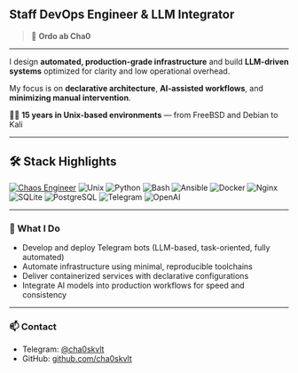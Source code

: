 ## Staff DevOps Engineer & LLM Integrator

> 📐 **Ordo ab Cha0** 

---
I design **automated, production-grade infrastructure** and build **LLM-driven systems** optimized for clarity and low operational overhead.  

My focus is on **declarative architecture**, **AI-assisted workflows**, and **minimizing manual intervention**.

👨‍💻 **15 years in Unix-based environments** — from FreeBSD and Debian to Kali  

---

## 🛠️ Stack Highlights
[![Chaos Engineer](https://img.shields.io/badge/Chaos--Engineer-%23e63946?style=flat-square&logoColor=white)](https://principlesofchaos.org/)
![Unix](https://img.shields.io/badge/Unix-Debian%20%7C%20Kali%20%7C%20FreeBSD-333?logo=linux&logoColor=white)
![Python](https://img.shields.io/badge/Python-automation-blue?logo=python&logoColor=white)
![Bash](https://img.shields.io/badge/Bash-scripts-4EAA25?logo=gnubash&logoColor=white)
![Ansible](https://img.shields.io/badge/Ansible-lightweight--use-E12C2C?logo=ansible)
![Docker](https://img.shields.io/badge/Docker-containers-2496ED?logo=docker&logoColor=white)
![Nginx](https://img.shields.io/badge/nginx-web-009639?logo=nginx&logoColor=white)
![SQLite](https://img.shields.io/badge/SQLite-lightweight%20db-003B57?logo=sqlite)
![PostgreSQL](https://img.shields.io/badge/PostgreSQL-core%20db-336791?logo=postgresql)
![Telegram](https://img.shields.io/badge/Telegram-bots-26A5E4?logo=telegram)
![OpenAI](https://img.shields.io/badge/OpenAI-LLMs-412991?logo=openai)

---

### 🔧 What I Do
- Develop and deploy Telegram bots (LLM-based, task-oriented, fully automated)
- Automate infrastructure using minimal, reproducible toolchains
- Deliver containerized services with declarative configurations
- Integrate AI models into production workflows for speed and consistency

---

### 📫 Contact
- Telegram: [@cha0skvlt](https://t.me/cha0skvlt)  
- GitHub: [github.com/cha0skvlt](https://github.com/cha0skvlt)
